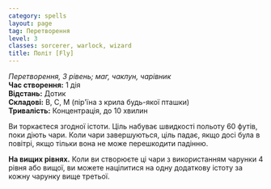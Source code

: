 ```yaml
---
category: spells
layout: page
tag: Перетворення
level: 3
classes: sorcerer, warlock, wizard
title: Політ [Fly]
---
```


_Перетворення, 3 рівень; маг, чаклун, чарівник_    
**Час створення:** 1 дія    
**Відстань:** Дотик    
**Складові:** В, С, М (пір'їна з крила будь-якої пташки)    
**Тривалість:** Концентрація, до 10 хвилин    

Ви торкаєтеся згодної істоти. Ціль набуває швидкості польоту 60 футів, поки діють чари. Коли чари завершуються, ціль падає, якщо досі була в повітрі, якщо тільки вона не може перешкодити падінню.   

**На вищих рівнях.** Коли ви створюєте ці чари з використанням чарунки 4 рівня або вищої, ви можете націлитися на одну додаткову істоту за кожну чарунку вище третьої. 
